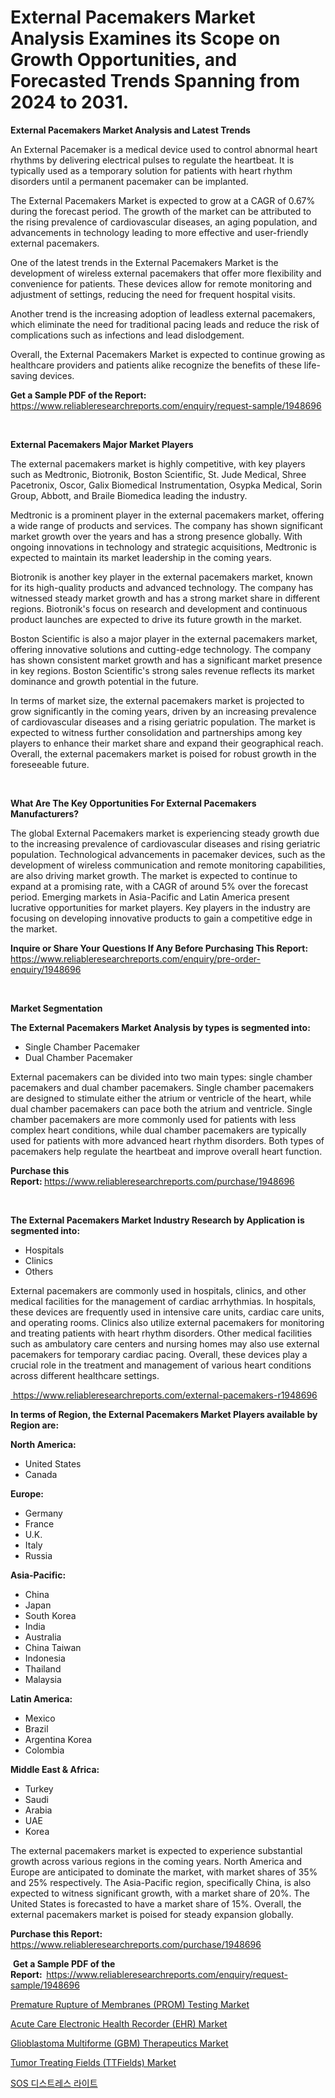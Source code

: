 <p><h1>External Pacemakers Market Analysis Examines its Scope on Growth Opportunities, and Forecasted Trends Spanning from 2024 to 2031.</h1></p><p><strong>External Pacemakers Market Analysis and Latest Trends</strong></p>
<p><p>An External Pacemaker is a medical device used to control abnormal heart rhythms by delivering electrical pulses to regulate the heartbeat. It is typically used as a temporary solution for patients with heart rhythm disorders until a permanent pacemaker can be implanted.</p><p>The External Pacemakers Market is expected to grow at a CAGR of 0.67% during the forecast period. The growth of the market can be attributed to the rising prevalence of cardiovascular diseases, an aging population, and advancements in technology leading to more effective and user-friendly external pacemakers.</p><p>One of the latest trends in the External Pacemakers Market is the development of wireless external pacemakers that offer more flexibility and convenience for patients. These devices allow for remote monitoring and adjustment of settings, reducing the need for frequent hospital visits.</p><p>Another trend is the increasing adoption of leadless external pacemakers, which eliminate the need for traditional pacing leads and reduce the risk of complications such as infections and lead dislodgement.</p><p>Overall, the External Pacemakers Market is expected to continue growing as healthcare providers and patients alike recognize the benefits of these life-saving devices.</p></p>
<p><strong>Get a Sample PDF of the Report:&nbsp;</strong> <a href="https://www.reliableresearchreports.com/enquiry/request-sample/1948696">https://www.reliableresearchreports.com/enquiry/request-sample/1948696</a></p>
<p>&nbsp;</p>
<p><strong>External Pacemakers Major Market Players</strong></p>
<p><p>The external pacemakers market is highly competitive, with key players such as Medtronic, Biotronik, Boston Scientific, St. Jude Medical, Shree Pacetronix, Oscor, Galix Biomedical Instrumentation, Osypka Medical, Sorin Group, Abbott, and Braile Biomedica leading the industry. </p><p>Medtronic is a prominent player in the external pacemakers market, offering a wide range of products and services. The company has shown significant market growth over the years and has a strong presence globally. With ongoing innovations in technology and strategic acquisitions, Medtronic is expected to maintain its market leadership in the coming years.</p><p>Biotronik is another key player in the external pacemakers market, known for its high-quality products and advanced technology. The company has witnessed steady market growth and has a strong market share in different regions. Biotronik's focus on research and development and continuous product launches are expected to drive its future growth in the market.</p><p>Boston Scientific is also a major player in the external pacemakers market, offering innovative solutions and cutting-edge technology. The company has shown consistent market growth and has a significant market presence in key regions. Boston Scientific's strong sales revenue reflects its market dominance and growth potential in the future.</p><p>In terms of market size, the external pacemakers market is projected to grow significantly in the coming years, driven by an increasing prevalence of cardiovascular diseases and a rising geriatric population. The market is expected to witness further consolidation and partnerships among key players to enhance their market share and expand their geographical reach. Overall, the external pacemakers market is poised for robust growth in the foreseeable future.</p></p>
<p>&nbsp;</p>
<p><strong>What Are The Key Opportunities For External Pacemakers Manufacturers?</strong></p>
<p><p>The global External Pacemakers market is experiencing steady growth due to the increasing prevalence of cardiovascular diseases and rising geriatric population. Technological advancements in pacemaker devices, such as the development of wireless communication and remote monitoring capabilities, are also driving market growth. The market is expected to continue to expand at a promising rate, with a CAGR of around 5% over the forecast period. Emerging markets in Asia-Pacific and Latin America present lucrative opportunities for market players. Key players in the industry are focusing on developing innovative products to gain a competitive edge in the market.</p></p>
<p><strong>Inquire or Share Your Questions If Any Before Purchasing This Report:</strong> <a href="https://www.reliableresearchreports.com/enquiry/pre-order-enquiry/1948696">https://www.reliableresearchreports.com/enquiry/pre-order-enquiry/1948696</a></p>
<p>&nbsp;</p>
<p><strong>Market Segmentation</strong></p>
<p><strong>The External Pacemakers Market Analysis by types is segmented into:</strong></p>
<p><ul><li>Single Chamber Pacemaker</li><li>Dual Chamber Pacemaker</li></ul></p>
<p><p>External pacemakers can be divided into two main types: single chamber pacemakers and dual chamber pacemakers. Single chamber pacemakers are designed to stimulate either the atrium or ventricle of the heart, while dual chamber pacemakers can pace both the atrium and ventricle. Single chamber pacemakers are more commonly used for patients with less complex heart conditions, while dual chamber pacemakers are typically used for patients with more advanced heart rhythm disorders. Both types of pacemakers help regulate the heartbeat and improve overall heart function.</p></p>
<p><strong>Purchase this Report:&nbsp;</strong><a href="https://www.reliableresearchreports.com/purchase/1948696">https://www.reliableresearchreports.com/purchase/1948696</a></p>
<p>&nbsp;</p>
<p><strong>The External Pacemakers Market Industry Research by Application is segmented into:</strong></p>
<p><ul><li>Hospitals</li><li>Clinics</li><li>Others</li></ul></p>
<p><p>External pacemakers are commonly used in hospitals, clinics, and other medical facilities for the management of cardiac arrhythmias. In hospitals, these devices are frequently used in intensive care units, cardiac care units, and operating rooms. Clinics also utilize external pacemakers for monitoring and treating patients with heart rhythm disorders. Other medical facilities such as ambulatory care centers and nursing homes may also use external pacemakers for temporary cardiac pacing. Overall, these devices play a crucial role in the treatment and management of various heart conditions across different healthcare settings.</p></p>
<p><a href="https://www.reliableresearchreports.com/external-pacemakers-r1948696">&nbsp;https://www.reliableresearchreports.com/external-pacemakers-r1948696</a></p>
<p><strong>In terms of Region, the External Pacemakers Market Players available by Region are:</strong></p>
<p>
    <p> <strong> North America: </strong>
        <ul>
            <li>United States</li>
            <li>Canada</li>
        </ul>
        </p> 
    <p> <strong> Europe: </strong>
        <ul>
            <li>Germany</li>
            <li>France</li>
            <li>U.K.</li>
            <li>Italy</li>
            <li>Russia</li>
        </ul>
        </p> 
    <p> <strong> Asia-Pacific: </strong>
        <ul>
            <li>China</li>
            <li>Japan</li>
            <li>South Korea</li>
            <li>India</li>
            <li>Australia</li>
            <li>China Taiwan</li>
            <li>Indonesia</li>
            <li>Thailand</li>
            <li>Malaysia</li>
        </ul>
        </p> 
    <p> <strong> Latin America: </strong>
        <ul>
            <li>Mexico</li>
            <li>Brazil</li>
            <li>Argentina Korea</li>
            <li>Colombia</li>
        </ul>
        </p> 
    <p> <strong> Middle East & Africa: </strong>
        <ul>
            <li>Turkey</li>
            <li>Saudi</li>
            <li>Arabia</li>
            <li>UAE</li>
            <li>Korea</li>
        </ul>
    </p>
    </p>
<p><p>The external pacemakers market is expected to experience substantial growth across various regions in the coming years. North America and Europe are anticipated to dominate the market, with market shares of 35% and 25% respectively. The Asia-Pacific region, specifically China, is also expected to witness significant growth, with a market share of 20%. The United States is forecasted to have a market share of 15%. Overall, the external pacemakers market is poised for steady expansion globally.</p></p>
<p><strong>Purchase this Report: </strong><a href="https://www.reliableresearchreports.com/purchase/1948696">https://www.reliableresearchreports.com/purchase/1948696</a></p>
<p>&nbsp;<strong>Get a Sample PDF of the Report:&nbsp;&nbsp;</strong><a href="https://www.reliableresearchreports.com/enquiry/request-sample/1948696">https://www.reliableresearchreports.com/enquiry/request-sample/1948696</a></p>
<p><strong></strong></p>
<p><p><a href="https://github.com/lorenzaSchmeler/Market-Research-Report-List-2/blob/main/premature-rupture-of-membranes-prom-testing-market.md">Premature Rupture of Membranes (PROM) Testing Market</a></p><p><a href="https://github.com/AdrianaPaucek2023/Market-Research-Report-List-2/blob/main/acute-care-electronic-health-recorder-ehr-market.md">Acute Care Electronic Health Recorder (EHR) Market</a></p><p><a href="https://github.com/jaidynmorantestelletmjzya/Market-Research-Report-List-4/blob/main/glioblastoma-multiforme-gbm-therapeutics-market.md">Glioblastoma Multiforme (GBM) Therapeutics Market</a></p><p><a href="https://github.com/ruddyyedelwadw/Market-Research-Report-List-3/blob/main/tumor-treating-fields-ttfields-market.md">Tumor Treating Fields (TTFields) Market</a></p><p><a href="https://github.com/nigaleamar09/Market-Research-Report-List-2/blob/main/101992974036.md">SOS 디스트레스 라이트</a></p></p>